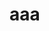 <!--
author:   André Dietrich
email:    LiaScript@web.de
version:  0.3.2
language: en
narrator: US English Male

logo:     logo.jpg

import: can_hacking/macros_webserial.md
-->

# aaa



